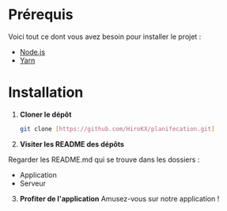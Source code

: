 # Prérequis

Voici tout ce dont vous avez besoin pour installer le projet :

- [Node.js](https://nodejs.org/)
- [Yarn](https://yarnpkg.com/)

# Installation

1. **Cloner le dépôt**

   ```bash
   git clone [https://github.com/HiroKX/planifecation.git]
   ```

2. **Visiter les README des dépôts**

Regarder les README.md qui se trouve dans les dossiers :

- Application
- Serveur

3. **Profiter de l'application**
   Amusez-vous sur notre application !
